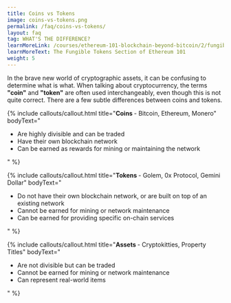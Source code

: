 ```yaml
---
title: Coins vs Tokens
image: coins-vs-tokens.png
permalink: /faq/coins-vs-tokens/
layout: faq
tag: WHAT'S THE DIFFERENCE?
learnMoreLink: /courses/ethereum-101-blockchain-beyond-bitcoin/2/fungible-tokens/
learnMoreText: The Fungible Tokens Section of Ethereum 101
weight: 5
---
```

<span>In the brave new world of cryptographic assets, it can be confusing to determine what is what. When talking about cryptocurrency, the terms <strong>"coin"</strong> and <strong>"token"</strong> are often used interchangeably, even though this is not quite correct. There are a few subtle differences between coins and tokens.</span>

{% include callouts/callout.html
   title="<strong>Coins </strong>- Bitcoin, Ethereum, Monero"
	bodyText="<ul>
 	<li>Are highly divisible and can be traded</li>
 	<li>Have their own blockchain network</li>
 	<li>Can be earned as rewards for mining or maintaining the network</li>
</ul>"
%}

{% include callouts/callout.html
   title="<strong>Tokens </strong>- Golem, 0x Protocol, Gemini Dollar"
	bodyText="<ul>
 	<li>Do not have their own blockchain network, or are built on top of an existing network</li>
 	<li>Cannot be earned for mining or network maintenance</li>
 	<li>Can be earned for providing specific on-chain services</li>
</ul>"
%}

{% include callouts/callout.html
   title="<strong>Assets </strong>- Cryptokitties, Property Titles"
	bodyText="<ul>
 	<li>Are not divisible but can be traded</li>
 	<li>Cannot be earned for mining or network maintenance</li>
 	<li>Can represent real-world items</li>
</ul>"
%}
